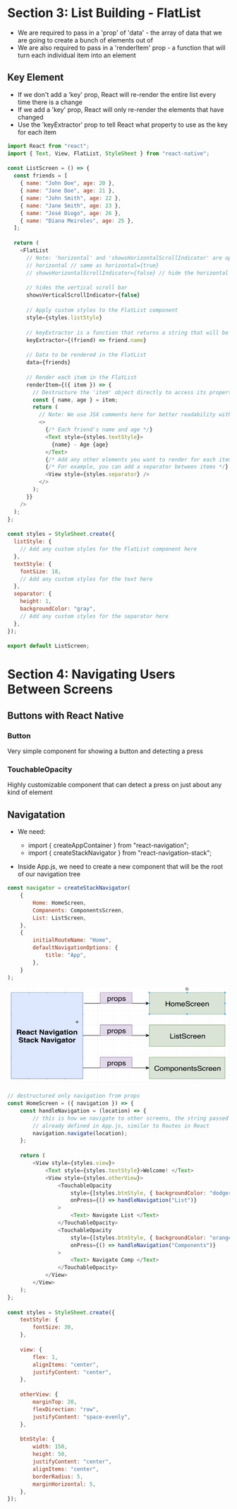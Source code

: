 # Section 3: List Building - FlatList

- We are required to pass in a 'prop' of 'data' - the array of data that we are going to create a bunch of elements out of
- We are also required to pass in a 'renderItem' prop - a function that will turn each individual item into an element

## Key Element

- If we don't add a 'key' prop, React will re-render the entire list every time there is a change
- If we add a 'key' prop, React will only re-render the elements that have changed
- Use the 'keyExtractor' prop to tell React what property to use as the key for each item

```js
import React from "react";
import { Text, View, FlatList, StyleSheet } from "react-native";

const ListScreen = () => {
  const friends = [
    { name: "John Doe", age: 20 },
    { name: "Jane Doe", age: 21 },
    { name: "John Smith", age: 22 },
    { name: "Jane Smith", age: 23 },
    { name: "José Diogo", age: 26 },
    { name: "Diana Meireles", age: 25 },
  ];

  return (
    <FlatList
      // Note: 'horizontal' and 'showsHorizontalScrollIndicator' are optional props that you can use if needed
      // horizontal // same as horizontal={true}
      // showsHorizontalScrollIndicator={false} // hide the horizontal scroll bar
      
      // hides the vertical scroll bar
      showsVerticalScrollIndicator={false}

      // Apply custom styles to the FlatList component
      style={styles.listStyle}
      
      // keyExtractor is a function that returns a string that will be used as the key for each item in the list
      keyExtractor={(friend) => friend.name}
      
      // Data to be rendered in the FlatList
      data={friends}

      // Render each item in the FlatList
      renderItem={({ item }) => {
        // Destructure the 'item' object directly to access its properties directly
        const { name, age } = item;
        return (
          // Note: We use JSX comments here for better readability within the JSX code
          <>
            {/* Each friend's name and age */}
            <Text style={styles.textStyle}>
              {name} - Age {age}
            </Text>
            {/* Add any other elements you want to render for each item */}
            {/* For example, you can add a separator between items */}
            <View style={styles.separator} />
          </>
        );
      }}
    />
  );
};

const styles = StyleSheet.create({
  listStyle: {
    // Add any custom styles for the FlatList component here
  },
  textStyle: {
    fontSize: 18,
    // Add any custom styles for the text here
  },
  separator: {
    height: 1,
    backgroundColor: "gray",
    // Add any custom styles for the separator here
  },
});

export default ListScreen;

```

# Section 4: Navigating Users Between Screens

## Buttons with React Native

### Button

Very simple component for showing a button and detecting a press

### TouchableOpacity

Highly customizable component that can detect a press on just about any kind of element

## Navigatation

- We need:

  - import { createAppContainer } from "react-navigation";
  - import { createStackNavigator } from "react-navigation-stack";

- Inside App.js, we need to create a new component that will be the root of our navigation tree

```js
const navigator = createStackNavigator(
	{
		Home: HomeScreen,
		Components: ComponentsScreen,
		List: ListScreen,
	},
	{
		initialRouteName: "Home",
		defaultNavigationOptions: {
			title: "App",
		},
	}
);
```

![picture 1](images/1510e5a7bf27af3a610291563c5a07de5f9a4f47691dc789790145c50c1a5cd7.png)

```js
// destructured only navigation from props
const HomeScreen = ({ navigation }) => {
	const handleNavigation = (location) => {
		// this is how we navigate to other screens, the string passed in is the name of the screen,
		// already defined in App.js, similar to Routes in React
		navigation.navigate(location);
	};

	return (
		<View style={styles.view}>
			<Text style={styles.textStyle}>Welcome! </Text>
			<View style={styles.otherView}>
				<TouchableOpacity
					style={[styles.btnStyle, { backgroundColor: "dodgerblue" }]}
					onPress={() => handleNavigation("List")}
				>
					<Text> Navigate List </Text>
				</TouchableOpacity>
				<TouchableOpacity
					style={[styles.btnStyle, { backgroundColor: "orange" }]}
					onPress={() => handleNavigation("Components")}
				>
					<Text> Navigate Comp </Text>
				</TouchableOpacity>
			</View>
		</View>
	);
};

const styles = StyleSheet.create({
	textStyle: {
		fontSize: 30,
	},

	view: {
		flex: 1,
		alignItems: "center",
		justifyContent: "center",
	},

	otherView: {
		marginTop: 20,
		flexDirection: "row",
		justifyContent: "space-evenly",
	},

	btnStyle: {
		width: 150,
		height: 50,
		justifyContent: "center",
		alignItems: "center",
		borderRadius: 5,
		marginHorizontal: 5,
	},
});
```
